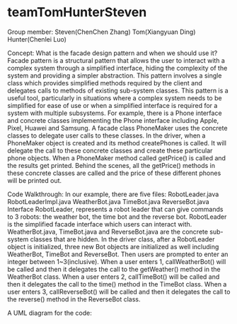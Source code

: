 # teamTomHunterSteven
Group member:
Steven(ChenChen Zhang)
Tom(Xiangyuan Ding)
Hunter(Chenlei Luo)

Concept: What is the facade design pattern and when we should use it?
Facade pattern is a structural pattern that allows the user to interact with a complex system through a simplified interface, hiding the complexity of the system and providing a simpler abstraction. This pattern involves a single class which provides simplified methods required by the client and delegates calls to methods of existing sub-system classes.
This pattern is a useful tool, particularly in situations where a complex system needs to be simplified for ease of use or when a simplified interface is required for a system with multiple subsystems.
For example, there is a Phone interface and concrete classes implementing the Phone interface including Apple, Pixel, Huawei and Samsung. A facade class PhoneMaker uses the concrete classes to delegate user calls to these classes. In the driver, when a PhoneMaker object is created and its method createPhones is called. It will delegate the call to these concrete classes and create these particular phone objects. When a PhoneMaker method called getPrice() is called and  the results get printed. Behind the scenes, all the getPrice() methods in these concrete classes are called and the price of these different phones will be printed out.

Code Walkthrough:
In our example, there are five files: 
RobotLeader.java
RobotLeaderImpl.java
WeatherBot.java
TimeBot.java
ReverseBot.java
Interface RobotLeader, represents a robot leader that can give commands to 3 robots: the weather bot, the time bot and the reverse bot. RobotLeader is the simplified facade interface which users can interact with. WeatherBot.java, TimeBot.java and ReverseBot.java are the concrete sub-system classes that are hidden. 
In the driver class, after a RobotLeader object is initialized, three new Bot objects are initialized as well including WeatherBot, TimeBot and ReverseBot. Then users are prompted to enter an integer between 1~3(inclusive). When a user enters 1, callWeatherBot() will be called and then it delegates the call to the getWeather() method in the WeatherBot class. When a user enters 2, callTimeBot() will be called and then it delegates the call to the time() method in the TimeBot class. When a user enters 3, callReverseBot() will be called and then it delegates the call to the reverse() method in the ReverseBot class.

A UML diagram for the code:

